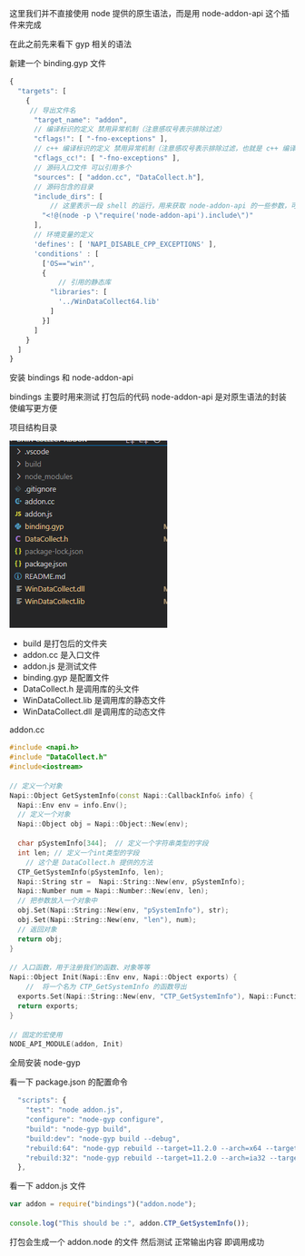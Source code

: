 这里我们并不直接使用 node 提供的原生语法，而是用 node-addon-api 这个插件来完成

在此之前先来看下 gyp 相关的语法

新建一个 binding.gyp 文件

```js
{
  "targets": [
    {
     // 导出文件名
      "target_name": "addon",
      // 编译标识的定义 禁用异常机制（注意感叹号表示排除过滤）
      "cflags!": [ "-fno-exceptions" ],
      // c++ 编译标识的定义 禁用异常机制（注意感叹号表示排除过滤，也就是 c++ 编译器会去除该标识）
      "cflags_cc!": [ "-fno-exceptions" ],
      // 源码入口文件 可以引用多个
      "sources": [ "addon.cc", "DataCollect.h"],
      // 源码包含的目录
      "include_dirs": [
          // 这里表示一段 shell 的运行，用来获取 node-addon-api 的一些参数，可以自行 node -p "require('node-addon-api').include" 来看效果
        "<!@(node -p \"require('node-addon-api').include\")"
      ],
      // 环境变量的定义
      'defines': [ 'NAPI_DISABLE_CPP_EXCEPTIONS' ],
      'conditions' : [
        ['OS=="win"',
        {
            // 引用的静态库
          "libraries": [
            '../WinDataCollect64.lib'
          ]
        }]
      ]
    }
  ]
}

```

安装 bindings 和 node-addon-api

bindings 主要时用来测试 打包后的代码
node-addon-api 是对原生语法的封装 使编写更方便

项目结构目录

![](img/node-gyp.jpg)

- build 是打包后的文件夹
- addon.cc 是入口文件
- addon.js 是测试文件
- binding.gyp 是配置文件
- DataCollect.h 是调用库的头文件
- WinDataCollect.lib 是调用库的静态文件
- WinDataCollect.dll 是调用库的动态文件

addon.cc

```c++
#include <napi.h>
#include "DataCollect.h"
#include<iostream>

// 定义一个对象
Napi::Object GetSystemInfo(const Napi::CallbackInfo& info) {
  Napi::Env env = info.Env();
  // 定义一个对象
  Napi::Object obj = Napi::Object::New(env);

  char pSystemInfo[344];  // 定义一个字符串类型的字段
  int len; // 定义一个int类型的字段
    // 这个是 DataCollect.h 提供的方法
  CTP_GetSystemInfo(pSystemInfo, len);
  Napi::String str =  Napi::String::New(env, pSystemInfo);
  Napi::Number num = Napi::Number::New(env, len);
  // 把参数放入一个对象中
  obj.Set(Napi::String::New(env, "pSystemInfo"), str);
  obj.Set(Napi::String::New(env, "len"), num);
  // 返回对象
  return obj;
}

// 入口函数，用于注册我们的函数、对象等等
Napi::Object Init(Napi::Env env, Napi::Object exports) {
    //  将一个名为 CTP_GetSystemInfo 的函数导出
  exports.Set(Napi::String::New(env, "CTP_GetSystemInfo"), Napi::Function::New(env, GetSystemInfo));
  return exports;
}

// 固定的宏使用
NODE_API_MODULE(addon, Init)
```

全局安装 node-gyp

看一下 package.json 的配置命令

```js
  "scripts": {
    "test": "node addon.js",
    "configure": "node-gyp configure",
    "build": "node-gyp build",
    "build:dev": "node-gyp build --debug",
    "rebuild:64": "node-gyp rebuild --target=11.2.0 --arch=x64 --target_platform=win32 --dist-url=https://atom.io/download/atom-shell",
    "rebuild:32": "node-gyp rebuild --target=11.2.0 --arch=ia32 --target_platform=win32 --dist-url=https://atom.io/download/atom-shell"
  },
```

看一下 addon.js 文件

```js
var addon = require("bindings")("addon.node");

console.log("This should be :", addon.CTP_GetSystemInfo());
```

打包会生成一个 addon.node 的文件 然后测试 正常输出内容 即调用成功
